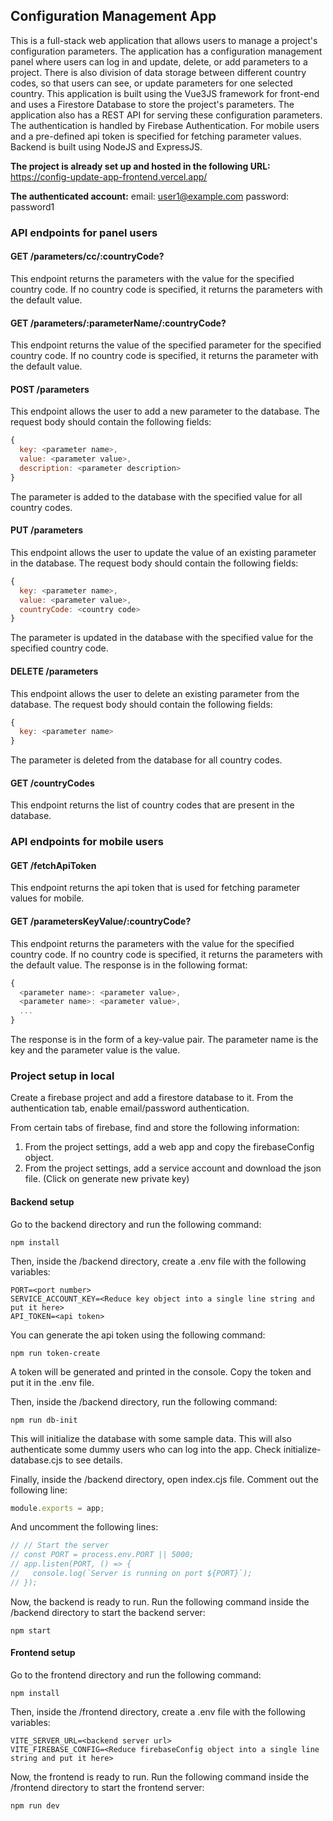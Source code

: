 ## Configuration Management App

This is a full-stack web application that allows users to manage a project's configuration parameters. The application has a configuration management panel where users can log in and update, delete, or add parameters to a project. There is also division of data storage between different country codes, so that users can see, or update parameters for one selected country. 
This application is built using the Vue3JS framework for front-end and uses a Firestore Database to store the project's parameters. The application also has a REST API for serving these configuration parameters. The authentication is handled by Firebase Authentication. For mobile users and a pre-defined api token is specified for fetching parameter values. Backend is built using NodeJS and ExpressJS. 

**The project is already set up and hosted in the following URL:** https://config-update-app-frontend.vercel.app/

**The authenticated account:** email: user1@example.com  password: password1

### API endpoints for panel users

#### GET /parameters/cc/:countryCode?
This endpoint returns the parameters with the value for the specified country code. If no country code is specified, it returns the parameters with the default value.

#### GET /parameters/:parameterName/:countryCode?
This endpoint returns the value of the specified parameter for the specified country code. If no country code is specified, it returns the parameter with the default value.

#### POST /parameters
This endpoint allows the user to add a new parameter to the database. The request body should contain the following fields:
```javascript
{
  key: <parameter name>,
  value: <parameter value>,
  description: <parameter description>
}
```
The parameter is added to the database with the specified value for all country codes.

#### PUT /parameters
This endpoint allows the user to update the value of an existing parameter in the database. The request body should contain the following fields:
```javascript
{
  key: <parameter name>,
  value: <parameter value>,
  countryCode: <country code>
}
```
The parameter is updated in the database with the specified value for the specified country code.

#### DELETE /parameters
This endpoint allows the user to delete an existing parameter from the database. The request body should contain the following fields:
```javascript
{
  key: <parameter name>
}
```
The parameter is deleted from the database for all country codes.

#### GET /countryCodes
This endpoint returns the list of country codes that are present in the database.

### API endpoints for mobile users

#### GET /fetchApiToken
This endpoint returns the api token that is used for fetching parameter values for mobile.

#### GET /parametersKeyValue/:countryCode?
This endpoint returns the parameters with the value for the specified country code. If no country code is specified, it returns the parameters with the default value. The response is in the following format:
```javascript
{
  <parameter name>: <parameter value>,
  <parameter name>: <parameter value>,
  ...
}
```
The response is in the form of a key-value pair. The parameter name is the key and the parameter value is the value.


### Project setup in local
Create a firebase project and add a firestore database to it.
From the authentication tab, enable email/password authentication.

From certain tabs of firebase, find and store the following information:
1. From the project settings, add a web app and copy the firebaseConfig object.
2. From the project settings, add a service account and download the json file. (Click on generate new private key) 

#### Backend setup
Go to the backend directory and run the following command:
```
npm install
```

Then, inside the /backend directory, create a .env file with the following variables:
```
PORT=<port number>
SERVICE_ACCOUNT_KEY=<Reduce key object into a single line string and put it here>
API_TOKEN=<api token>
```
You can generate the api token using the following command:
```
npm run token-create
```
A token will be generated and printed in the console. Copy the token and put it in the .env file.

Then, inside the /backend directory, run the following command:
```
npm run db-init
```
This will initialize the database with some sample data. This will also authenticate some dummy users who can log into the app. Check initialize-database.cjs to see details.

Finally, inside the /backend directory, open index.cjs file. 
Comment out the following line:
```javascript
module.exports = app;
```
And uncomment the following lines:
```javascript
// // Start the server
// const PORT = process.env.PORT || 5000;
// app.listen(PORT, () => {
//   console.log(`Server is running on port ${PORT}`);
// });
```

Now, the backend is ready to run. Run the following command inside the /backend directory to start the backend server:
```
npm start
```

#### Frontend setup
Go to the frontend directory and run the following command:
```
npm install
```

Then, inside the /frontend directory, create a .env file with the following variables:
```
VITE_SERVER_URL=<backend server url>
VITE_FIREBASE_CONFIG=<Reduce firebaseConfig object into a single line string and put it here>
```

Now, the frontend is ready to run. Run the following command inside the /frontend directory to start the frontend server:
```
npm run dev
```
